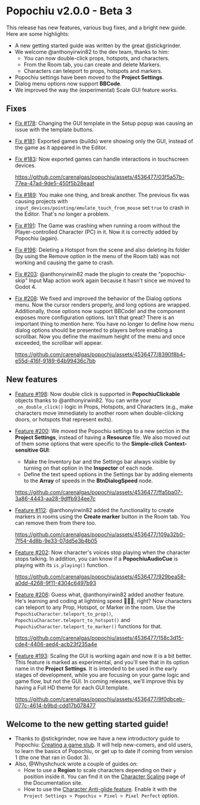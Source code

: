 # Popochiu v2.0.0 - Beta 3

This release has new features, various bug fixes, and a bright new guide. Here are some highlights:

- A new getting started guide was written by the great @stickgrinder.
- We welcome @anthonyirwin82 to the dev team, thanks to him:
  - You can now double-click props, hotspots, and characters.
  - From the Room tab, you can create and delete Markers.
  - Characters can teleport to props, hotspots and markers.
- Popochiu settings have been moved to the **Project Settings**.
- Dialog menu options now support **BBCode**.
- We improved the way the (experimental) Scale GUI feature works.

## Fixes

- [Fix #178](https://github.com/carenalgas/popochiu/issues/178): Changing the GUI template in the Setup popup was causing an issue with the template buttons.
- [Fix #181](https://github.com/carenalgas/popochiu/issues/181): Exported games (builds) were showing only the GUI, instead of the game as it appeared in the Editor.
- [Fix #183](https://github.com/carenalgas/popochiu/issues/183): Now exported games can handle interactions in touchscreen devices.

  https://github.com/carenalgas/popochiu/assets/4536477/03f5a57b-77ea-47ad-9de5-450f5b28eaaf

- [Fix #189](https://github.com/carenalgas/popochiu/issues/189): You make one thing, and break another. The previous fix was causing projects with `input_devices/pointing/emulate_touch_from_mouse` set `true` to crash in the Editor. That's no longer a problem.
- [Fix #191](https://github.com/carenalgas/popochiu/issues/191): The Game was crashing when running a room without the Player-controlled Character (PC) in it. Now it is correctly added by Popochiu (again).
- [Fix #196](https://github.com/carenalgas/popochiu/issues/196): Deleting a Hotspot from the scene and also deleting its folder (by using the Remove option in the menu of the Room tab) was not working and causing the game to crash.
- [Fix #203](https://github.com/carenalgas/popochiu/pull/203): @anthonyirwin82 made the plugin to create the "popochiu-skip" Input Map action work again because it hasn't since we moved to Godot 4.
- [Fix #208](https://github.com/carenalgas/popochiu/issues/208): We fixed and improved the behavior of the Dialog options menu. Now the cursor renders properly, and long options are wrapped. Additionally, those options now support BBCode! and the component exposes more configuration options. Isn't that great? There is an important thing to mention here: You have no longer to define how menu dialog options should be presented to players before enabling a scrollbar. Now you define the maximum height of the menu and once exceeded, the scrollbar will appear.

  https://github.com/carenalgas/popochiu/assets/4536477/8390f8b4-e55d-416f-9189-64b99436c7bb

## New features

- [Feature #198](https://github.com/carenalgas/popochiu/pull/198): Now double click is supported in **PopochiuClickable** objects thanks to @anthonyirwin82. You can write your `_on_double_click()` logic in Props, Hotspots, and Characters (e.g., make characters move immediately to another room when double-clicking doors, or hotspots that represent exits).
- [Feature #200](https://github.com/carenalgas/popochiu/pull/200): We moved the Popochiu settings to a new section in the **Project Settings**, instead of having a **Resource** file. We also moved out of them some options that were specific to the **Simple-click Context-sensitive GUI**:
  - Make the Inventory bar and the Settings bar always visible by turning on that option in the **Inspector** of each node.
  - Define the text speed options in the Settings bar by adding elements to the **Array** of speeds in the **BtnDialogSpeed** node.
  
  https://github.com/carenalgas/popochiu/assets/4536477/ffa5ba07-3a86-4443-aa28-9dffb934ee7c

- [Feature #112](https://github.com/carenalgas/popochiu/issues/112): @anthonyirwin82 added the functionality to create markers in rooms using the **Create marker** button in the Room tab. You can remove them from there too.

  https://github.com/carenalgas/popochiu/assets/4536477/109a32b0-7f54-4d8b-9e33-07dd5e3b4b05

- [Feature #202](https://github.com/carenalgas/popochiu/pull/205): Now character's voices stop playing when the character stops talking. In addition, you can know if a **PopochiuAudioCue** is playing with its `is_playing()` function.

  https://github.com/carenalgas/popochiu/assets/4536477/929bea58-a0dd-4268-9f11-4304c6497b93
  
- [Feature #206](https://github.com/carenalgas/popochiu/pull/206): Guess what, @anthonyirwin82 added another feature. He's learning and coding at lightning speed 🐰🏃💨, right? Now characters can teleport to any Prop, Hotspot, or Marker in the room. Use the `PopochiuCharacter.teleport_to_prop()`, `PopochiuCharacter.teleport_to_hotspot()` and `PopochiuCharacter.teleport_to_marker()` functions for that.

  https://github.com/carenalgas/popochiu/assets/4536477/158c3d15-cde4-4406-aed4-acb23f235a4e

- [Feature #193](https://github.com/carenalgas/popochiu/pull/193): Scaling the GUI is working again and now it is a bit better. This feature is marked as experimental, and you'll see that in its option name in the **Project Settings**. It is intended to be used in the early stages of development, while you are focusing on your game logic and game flow, but not the GUI. In coming releases, we'll improve this by having a Full HD theme for each GUI template.

  https://github.com/carenalgas/popochiu/assets/4536477/9f0dbceb-077c-4614-b9bd-cdd17b078477

## Welcome to the new getting started guide!

- Thanks to @stickgrinder, now we have a new introductory guide to Popochiu: [Creating a game stub](https://carenalgas.github.io/popochiu/getting-started/creating-a-game-stub/). It will help new-comers, and old users, to learn the basics of Popochiu, or get up to date if coming from version 1 (the one that ran in Godot 3).
- Also, @Whyshchuck wrote a couple of guides on:
  - How to use a **Region** to scale characters depending on their `y` position inside it. You can find it on the [Character Scaling](https://carenalgas.github.io/popochiu/how-to-develop-a-game/advanced-techniques/character-scaling/) page of the Documentation site.
  - How to use the [Character Anti-glide feature](https://carenalgas.github.io/popochiu/how-to-develop-a-game/advanced-techniques/character-anti-glide-feature/). Enable it with the `Project Settings > Popochiu > Pixel > Pixel Perfect` option.
